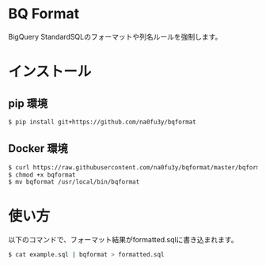 # BQ Format

BigQuery StandardSQLのフォーマットや列名ルールを強制します。

# インストール

## pip 環境

``` bash
$ pip install git+https://github.com/na0fu3y/bqformat
```

## Docker 環境

``` bash
$ curl https://raw.githubusercontent.com/na0fu3y/bqformat/master/bqformat > bqformat
$ chmod +x bqformat
$ mv bqformat /usr/local/bin/bqformat
```

# 使い方

以下のコマンドで、フォーマット結果がformatted.sqlに書き込まれます。

``` bash
$ cat example.sql | bqformat > formatted.sql
```
